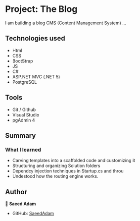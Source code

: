 # Project: The Blog 
I am building a blog CMS (Content Management System) ...

## Technologies used
- Html
- CSS
- BootStrap
- JS
- C#
- ASP.NET MVC (.NET 5)
- PostgreSQL

## Tools
* Git / Github
* Visual Studio
* pgAdmin 4

## Summary

### What I learned

* Carving templates into a scaffolded code and customizing it
* Structuring and organizing Solution folders
* Dependcy injection techniques in Startup.cs and throu
* Undestood how the routing engine works. 

## Author

👤 **Saeed Adam**
* GitHub: [SaeedAdam](https://github.com/SaeedAdam)
